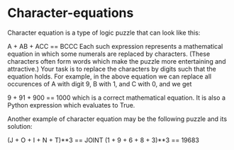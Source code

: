 # Character-equations

Character equation is a type of logic puzzle that can look like this:

A + AB + ACC == BCCC
Each such expression represents a mathematical equation in which some numerals are replaced by characters. (These characters often form words which make the puzzle more entertaining and attractive.) Your task is to replace the characters by digits such that the equation holds. For example, in the above equation we can replace all occurences of A with digit 9, B with 1, and C with 0, and we get

9 + 91 + 900 == 1000
which is a correct mathematical equation. It is also a Python expression which evaluates to True.

Another example of character equation may be the following puzzle and its solution:

(J + O + I + N + T)**3 == JOINT
(1 + 9 + 6 + 8 + 3)**3 == 19683
